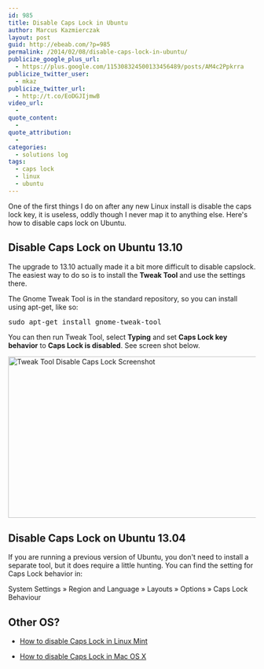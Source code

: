 ```yaml
---
id: 985
title: Disable Caps Lock in Ubuntu
author: Marcus Kazmierczak
layout: post
guid: http://ebeab.com/?p=985
permalink: /2014/02/08/disable-caps-lock-in-ubuntu/
publicize_google_plus_url:
  - https://plus.google.com/115308324500133456489/posts/AM4c2Ppkrra
publicize_twitter_user:
  - mkaz
publicize_twitter_url:
  - http://t.co/EoDGJIjmwB
video_url:
  - 
quote_content:
  - 
quote_attribution:
  - 
categories:
  - solutions log
tags:
  - caps lock
  - linux
  - ubuntu
---
```

One of the first things I do on after any new Linux install is disable the caps lock key, it is useless, oddly though I never map it to anything else. Here's how to disable caps lock on Ubuntu.

## Disable Caps Lock on Ubuntu 13.10

The upgrade to 13.10 actually made it a bit more difficult to disable capslock. The easiest way to do so is to install the **Tweak Tool** and use the settings there.

The Gnome Tweak Tool is in the standard repository, so you can install using apt-get, like so:

<pre class="brush: plain; title: ; notranslate" title="">sudo apt-get install gnome-tweak-tool
</pre>

You can then run Tweak Tool, select **Typing** and set **Caps Lock key behavior** to **Caps Lock is disabled**. See screen shot below.

<img src="https://mkaz.com/wp-content/uploads/2014/02/tweak-tool-disable-capslock.png" alt="Tweak Tool Disable Caps Lock Screenshot" width="620" height="328" class="aligncenter size-full wp-image-987" />

## Disable Caps Lock on Ubuntu 13.04

If you are running a previous version of Ubuntu, you don't need to install a separate tool, but it does require a little hunting. You can find the setting for Caps Lock behavior in:

System Settings &#187; Region and Language &#187; Layouts &#187; Options &#187; Caps Lock Behaviour

## Other OS?

  * [How to disable Caps Lock in Linux Mint][1]

  * [How to disable Caps Lock in Mac OS X][2]

 [1]: https://mkaz.com/2013/12/08/disable-capslock-on-linux-mint/
 [2]: https://mkaz.com/2005/07/28/disable-caps-lock-on-mac-os-x/
